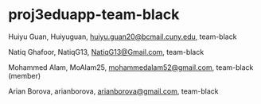 # proj3eduapp-team-black
Huiyu Guan, Huiyuguan, huiyu.guan20@bcmail.cuny.edu, team-black

Natiq Ghafoor, NatiqG13, NatiqG13@Gmail.com, team-black

Mohammed Alam, MoAlam25, mohammedalam52@gmail.com, team-black (member)

Arian Borova, arianborova, arianborova@gmail.com, team-black
